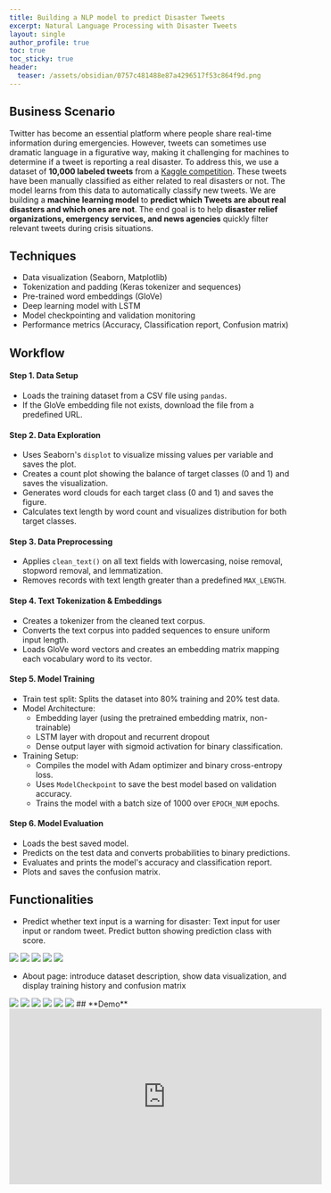 ```yaml
---
title: Building a NLP model to predict Disaster Tweets
excerpt: Natural Language Processing with Disaster Tweets
layout: single
author_profile: true
toc: true
toc_sticky: true
header:
  teaser: /assets/obsidian/0757c481488e87a4296517f53c864f9d.png
---
```

## **Business Scenario**

Twitter has become an essential platform where people share real-time information during emergencies. However, tweets can sometimes use dramatic language in a figurative way, making it challenging for machines to determine if a tweet is reporting a real disaster.
To address this, we use a dataset of **10,000 labeled tweets** from a [Kaggle competition](https://www.kaggle.com/competitions/nlp-getting-started/overview). These tweets have been manually classified as either related to real disasters or not. The model learns from this data to automatically classify new tweets. We are building a **machine learning model** to **predict which Tweets are about real disasters and which ones are not**. The end goal is to help **disaster relief organizations, emergency services, and news agencies** quickly filter relevant tweets during crisis situations.

## **Techniques**

- Data visualization (Seaborn, Matplotlib)
- Tokenization and padding (Keras tokenizer and sequences)
- Pre-trained word embeddings (GloVe)
- Deep learning model with LSTM
- Model checkpointing and validation monitoring
- Performance metrics (Accuracy, Classification report, Confusion matrix)

## **Workflow**

#### **Step 1. Data Setup**
- Loads the training dataset from a CSV file using `pandas`.
- If the GloVe embedding file not exists, download the file from a predefined URL.

#### **Step 2. Data Exploration**
- Uses Seaborn's `displot` to visualize missing values per variable and saves the plot.
- Creates a count plot showing the balance of target classes (0 and 1) and saves the visualization.
- Generates word clouds for each target class (0 and 1) and saves the figure.
- Calculates text length by word count and visualizes distribution for both target classes.

#### **Step 3. Data Preprocessing**
- Applies `clean_text()` on all text fields with lowercasing, noise removal, stopword removal, and lemmatization.
- Removes records with text length greater than a predefined `MAX_LENGTH`.

#### **Step 4. Text Tokenization & Embeddings**
- Creates a tokenizer from the cleaned text corpus.
- Converts the text corpus into padded sequences to ensure uniform input length.
- Loads GloVe word vectors and creates an embedding matrix mapping each vocabulary word to its vector.

#### **Step 5. Model Training**
- Train test split: Splits the dataset into 80% training and 20% test data.
- Model Architecture: 
	- Embedding layer (using the pretrained embedding matrix, non-trainable)
	- LSTM layer with dropout and recurrent dropout
	- Dense output layer with sigmoid activation for binary classification.
- Training Setup:
	- Compiles the model with Adam optimizer and binary cross-entropy loss.
	- Uses `ModelCheckpoint` to save the best model based on validation accuracy.
	- Trains the model with a batch size of 1000 over `EPOCH_NUM` epochs.

#### **Step 6. Model Evaluation**
- Loads the best saved model.
- Predicts on the test data and converts probabilities to binary predictions.
- Evaluates and prints the model's accuracy and classification report.
- Plots and saves the confusion matrix.

## **Functionalities**

- Predict whether text input is a warning for disaster: Text input for user input or random tweet. Predict button showing prediction class with score.

<img src="/assets/obsidian/0757c481488e87a4296517f53c864f9d.png" />

<img src="/assets/obsidian/a250acf5f32c58d2bf15473ef7249d19.png" />

<img src="/assets/obsidian/ffeca91a28d1485be9bfffac09d28317.png" />

<img src="/assets/obsidian/30379764b81b7430a6ed3b0d8474412b.png" />

<img src="/assets/obsidian/5e93416a5b6821ea82d0fda0e6553ef9.png" />

- About page:  introduce dataset description, show data visualization, and display training history and confusion matrix

<img src="/assets/obsidian/eadff1796753df7781ae49f9e3bb312a.png" />

<img src="/assets/obsidian/d031b4ddf59d00f43cd615436b0faecc.png" />

<img src="/assets/obsidian/3c9de41cce2b06d9655b7f2d7fc954e0.png" />

<img src="/assets/obsidian/b829c04e9d8a0106f944dd7b2707521b.png" />

<img src="/assets/obsidian/69897345ca223bc2f18343fcdb2b6aab.png" />

<img src="/assets/obsidian/bb548eea8f0b7f2c62fd0c7250d8ed7b.png" />
## **Demo**

<iframe width="560" height="315" src="https://www.youtube.com/embed/AwFb3UQXr9U?si=0RQj6Dqx7k34LSRN" title="YouTube video player" frameborder="0" allow="accelerometer; autoplay; clipboard-write; encrypted-media; gyroscope; picture-in-picture; web-share" referrerpolicy="strict-origin-when-cross-origin" allowfullscreen></iframe>

